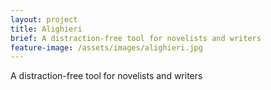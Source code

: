 ```yaml
---
layout: project
title: Alighieri
brief: A distraction-free tool for novelists and writers
feature-image: /assets/images/alighieri.jpg
---
```


A distraction-free tool for novelists and writers
